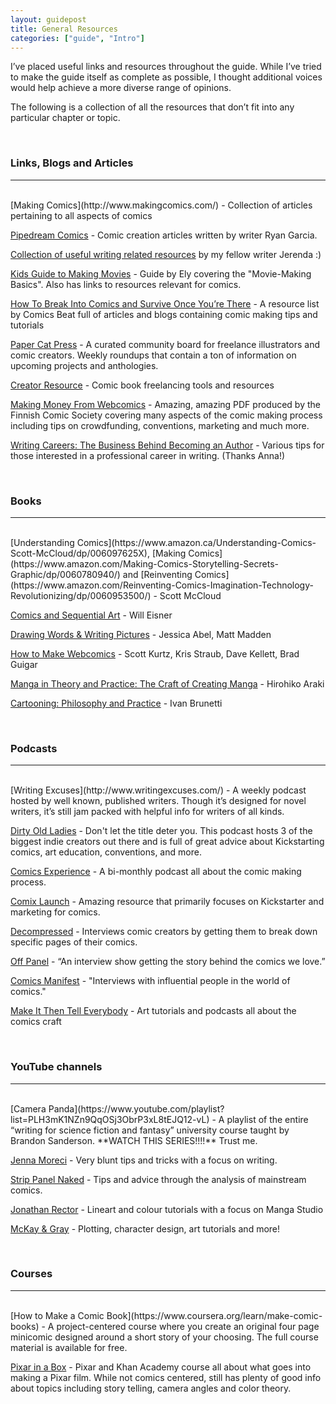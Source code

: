 ```yaml
---
layout: guidepost
title: General Resources
categories: ["guide", "Intro"]
---
```


I’ve placed useful links and resources throughout the guide. While I’ve tried to make the guide itself as complete as possible, I thought additional voices would help achieve a more diverse range of opinions.

The following is a collection of all the resources that don’t fit into any particular chapter or topic.

<br>

### Links, Blogs and Articles

<hr><br>
[Making Comics](http://www.makingcomics.com/) - Collection of articles pertaining to all aspects of comics

[Pipedream Comics](http://pipedreamcomics.co.uk/category/opinion/the-garcia-method-how-to-write-a-digital-comic) - Comic creation articles written by writer Ryan Garcia. 

[Collection of useful writing related resources](https://docs.google.com/document/d/1vdcXNZa0nKHQafsXRi3yXnU8eyrOA62bXlGfL2ThXJw) by my fellow writer Jerenda :)

[Kids Guide to Making Movies](https://seatup.com/blog/kids-guide-to-making-movies) - Guide by Ely covering the "Movie-Making Basics". Also has links to resources relevant for comics.

[How To Break Into Comics and Survive Once You’re There](http://www.comicsbeat.com/resources/information-on-how-to-get-into-comics-and-survive-once-youre-there/) - A resource list by Comics Beat full of articles and blogs containing comic making tips and tutorials

[Paper Cat Press](https://papercatpress.com/) - A curated community board for freelance illustrators and comic creators. Weekly roundups that contain a ton of information on upcoming projects and anthologies.

[Creator Resource](http://www.creatorresource.com) - Comic book freelancing tools and resources

[Making Money From Webcomics](http://sarjakuvakeskus.fi/blogi/1097-webcomics) - Amazing, amazing PDF produced by the Finnish Comic Society covering many aspects of the comic making process including tips on crowdfunding, conventions, marketing and much more.

[Writing Careers: The Business Behind Becoming an Author](https://www.zenbusiness.com/info/writing-careers/) - Various tips for those interested in a professional career in writing. (Thanks Anna!)

<br>

### Books

<hr><br>
[Understanding Comics](https://www.amazon.ca/Understanding-Comics-Scott-McCloud/dp/006097625X), [Making Comics](https://www.amazon.com/Making-Comics-Storytelling-Secrets-Graphic/dp/0060780940/) and [Reinventing Comics](https://www.amazon.com/Reinventing-Comics-Imagination-Technology-Revolutionizing/dp/0060953500/) - Scott McCloud

[Comics and Sequential Art](https://www.amazon.ca/Comics-Sequential-Art-Will-Eisner/dp/0393331261) - Will Eisner

[Drawing Words & Writing Pictures](https://www.amazon.ca/Drawing-Words-Writing-Pictures-Graphic/dp/1596431318) - Jessica Abel, Matt Madden

[How to Make Webcomics](https://www.amazon.com/How-Make-Webcomics-Scott-Kurtz/dp/158240870X) - Scott Kurtz, Kris Straub, Dave Kellett, Brad Guigar

[Manga in Theory and Practice: The Craft of Creating Manga](https://www.amazon.com/Manga-Theory-Practice-Craft-Creating/dp/1421594072) - Hirohiko Araki

[Cartooning: Philosophy and Practice](https://www.amazon.com/Cartooning-Philosophy-Practice-Ivan-Brunetti/dp/0300170998) - Ivan Brunetti

<br>

### Podcasts

<hr><br>
[Writing Excuses](http://www.writingexcuses.com/) - A weekly podcast hosted by well known, published writers. Though it’s designed for novel writers, it’s still jam packed with helpful info for writers of all kinds.

[Dirty Old Ladies](dirtyoldladies.tumblr.com/) - Don't let the title deter you. This podcast hosts 3 of the biggest indie creators out there and is full of great advice about Kickstarting comics, art education, conventions, and more.

[Comics Experience](http://www.comicsexperience.com/podcast/) - A bi-monthly podcast all about the comic making process.

[Comix Launch](http://www.comixlaunch.com/) - Amazing resource that primarily focuses on Kickstarter and marketing for comics.

[Decompressed](http://decompressed.libsyn.com/) - Interviews comic creators by getting them to break down specific pages of their comics.

[Off Panel](http://sktchd.libsyn.com/) - “An interview show getting the story behind the comics we love.”

[Comics Manifest](http://comicsmanifest.com/) - "Interviews with influential people in the world of comics."

[Make It Then Tell Everybody](http://makeitthentelleverybody.com/) - Art tutorials and podcasts all about the comics craft

<br>

### YouTube channels

<hr><br>
[Camera Panda](https://www.youtube.com/playlist?list=PLH3mK1NZn9QqOSj3ObrP3xL8tEJQ12-vL) - A playlist of the entire “writing for science fiction and fantasy” university course taught by Brandon Sanderson. **WATCH THIS SERIES!!!!** Trust me.

[Jenna Moreci](https://www.youtube.com/channel/UCS_fcv9kBpDN4WWrfcbCrgw/videos) - Very blunt tips and tricks with a focus on writing.

[Strip Panel Naked](https://www.youtube.com/channel/UCYJAToPH5GSGShP7Yoc3jsA/featured) - Tips and advice through the analysis of mainstream comics. 

[Jonathan Rector](https://www.youtube.com/channel/UCIwM7XnDFaw33oEWN0iZCmw) - Lineart and colour tutorials with a focus on Manga Studio

[McKay & Gray](https://www.youtube.com/user/Darkenedavo/videos) - Plotting, character design, art tutorials and more!

<br>

### Courses

<hr><br>
[How to Make a Comic Book](https://www.coursera.org/learn/make-comic-books) - A project-centered course where you create an original four page minicomic designed around a short story of your choosing. The full course material is available for free.

[Pixar in a Box](https://www.khanacademy.org/partner-content/pixar/storytelling) - Pixar and Khan Academy course all about what goes into making a Pixar film. While not comics centered, still has plenty of good info about topics including story telling, camera angles and color theory.
